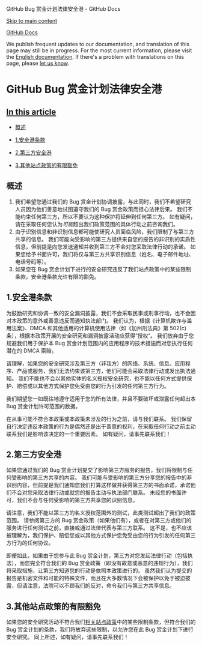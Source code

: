 GitHub Bug 赏金计划法律安全港 - GitHub Docs

[Skip to main content](#main-content)

[](/cn)[GitHub Docs](/cn)

We publish frequent updates to our documentation, and translation of this page may still be in progress. For the most current information, please visit the [English documentation](/en). If there's a problem with translations on this page, please [let us know](https://github.com/contact?form[subject]=translation%20issue%20on%20docs.github.com&form[comments]=).

GitHub Bug 赏金计划法律安全港
==========

[In this article](/site-policy/security-policies/github-bug-bounty-program-legal-safe-harbor#in-this-article)
----------

* [概述](#概述)

* [1.安全港条款](#1安全港条款)

* [2.第三方安全港](#2第三方安全港)

* [3.其他站点政策的有限豁免](#3其他站点政策的有限豁免)

[](#概述)[]()概述
----------

1. 我们希望您通过我们的 Bug 赏金计划协调披露，与此同时，我们不希望研究人员因为他们善意地试图遵守我们的 Bug 赏金政策而担心法律后果。 我们不能约束任何第三方，所以不要认为这种保护将延伸到任何第三方。 如有疑问，请在采取任何您认为*可能*超出我们政策范围的具体行动之前咨询我们。
2. 由于识别信息和非识别信息都可能使研究人员面临风险，我们限制了与第三方共享的信息。 我们可能向受影响的第三方提供来自您的报告的非识别的实质性信息，但前提是向您发送通知并收到第三方不会对您采取法律行动的承诺。 如果您给予书面许可，我们将仅与第三方共享识别信息（姓名、电子邮件地址、电话号码等）。
3. 如果您在 Bug 赏金计划下进行的安全研究违反了我们站点政策中的某些限制条款，安全港条款允许有限的豁免。

[](#1安全港条款)[]()1.安全港条款
----------

为鼓励研究和协调一致的安全漏洞披露，我们不会采取民事或刑事行动，也不会因对本政策的意外或善意违反而通知执法部门。 我们认为，根据《计算机欺诈与滥用法案》、DMCA 和其他适用的计算机使用法律（如《加州刑法典》第 502(c) 条），根据本政策开展的安全研究和漏洞披露活动应获得“授权”。 我们放弃由于您规避我们用于保护本 Bug 赏金计划范围内的应用程序的技术措施而对您执行任何潜在的 DMCA 索赔。

请理解，如果您的安全研究涉及第三方（非我方）的网络、系统、信息、应用程序、产品或服务，我们无法约束该第三方，他们可能会采取法律行动或发出执法通知。 我们不能也不会以其他实体的名义授权安全研究，也不能以任何方式提供保护、赔偿或以其他方式保护您免受由您的行为引发的任何第三方行为。

我们期望您一如既往地遵守适用于您的所有法律，并且不要破坏或泄露任何超出本 Bug 赏金计划许可范围的数据。

在从事可能不符合本政策或本政策未涉及的行为之前，请与我们联系。 我们保留自行决定违反本政策的行为是偶然还是出于善意的权利，在采取任何行动之前主动联系我们是影响该决定的一个重要因素。 如有疑问，请事先联系我们！

[](#2第三方安全港)[]()2.第三方安全港
----------

如果您通过我们的 Bug 赏金计划提交了影响第三方服务的报告，我们将限制与任何受影响的第三方共享的内容。 我们可能与受影响的第三方分享您的报告中的非识别内容，但前提是我们通知您我们打算这样做并获得第三方的书面承诺，承诺他们不会对您采取法律行动或就您的报告主动与执法部门联系。 未经您的书面许可，我们不会与任何受影响的第三方共享您的识别信息。

请注意，我们不能以第三方的名义授权范围外的测试，此类测试超出了我们的政策范围。 请参阅第三方的 Bug 赏金政策（如果他们有），或者在对第三方或他们的服务进行任何测试之前，直接或通过法律代表与第三方联系。 这不是，也不应该被理解为，我们保护、赔偿您或以其他方式保护您免受由您的行为引发的任何第三方行为的任何协议。

即便如此，如果由于您参与此 Bug 赏金计划，第三方对您发起法律行动（包括执法），而您完全符合我们的 Bug 赏金政策（即没有故意或恶意的违规行为），我们将采取措施，让第三方知道您的行动是依照本政策进行的。 虽然我们认为提交的报告是机密文件和可能的特殊文件，而且在大多数情况下会被保护以免于被迫披露，但请注意，法院可以不顾我们的反对，命令我们与第三方共享信息。

[](#3其他站点政策的有限豁免)[]()3.其他站点政策的有限豁免
----------

如果您的安全研究活动不符合我们[相关站点政策](/cn/categories/site-policy)中的某些限制条款，但符合我们的 Bug 赏金计划的条款，我们将放弃这些限制，以允许您在此 Bug 赏金计划下进行安全研究。 同上所述，如有疑问，请事先联系我们！
